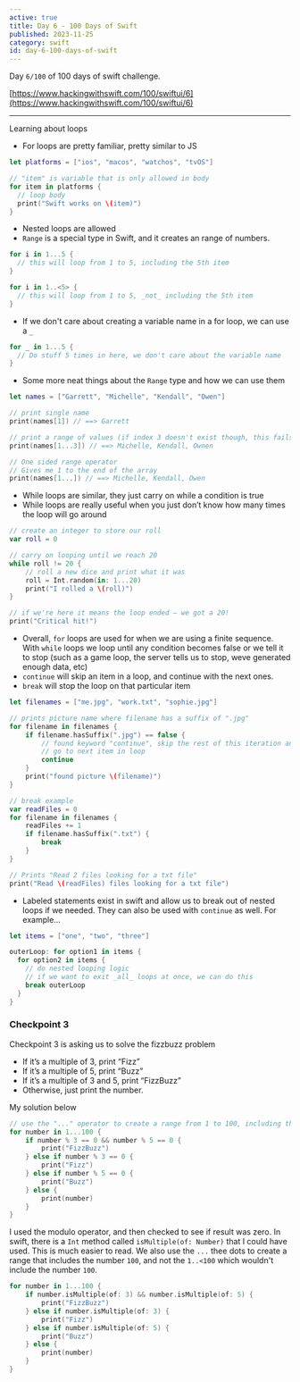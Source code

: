```yaml
---
active: true
title: Day 6 - 100 Days of Swift
published: 2023-11-25
category: swift
id: day-6-100-days-of-swift
---
```


Day `6/100` of 100 days of swift challenge.

[https://www.hackingwithswift.com/100/swiftui/6](https://www.hackingwithswift.com/100/swiftui/6)

---

Learning about loops

-   For loops are pretty familiar, pretty similar to JS

```swift
let platforms = ["ios", "macos", "watchos", "tvOS"]

// "item" is variable that is only allowed in body
for item in platforms {
  // loop body
  print("Swift works on \(item)")
}
```

-   Nested loops are allowed
-   `Range` is a special type in Swift, and it creates an range of numbers.

```swift
for i in 1...5 {
  // this will loop from 1 to 5, including the 5th item
}

for i in 1..<5> {
  // this will loop from 1 to 5, _not_ including the 5th item
}
```

-   If we don't care about creating a variable name in a for loop, we can use a `_`

```swift
for _ in 1...5 {
  // Do stuff 5 times in here, we don't care about the variable name
}
```

-   Some more neat things about the `Range` type and how we can use them

```swift
let names = ["Garrett", "Michelle", "Kendall", "Owen"]

// print single name
print(names[1]) // ==> Garrett

// print a range of values (if index 3 doesn't exist though, this fails)
print(names[1...3]) // ==> Michelle, Kendall, Ownen

// One sided range operator
// Gives me 1 to the end of the array
print(names[1...]) // ==> Michelle, Kendall, Owen
```

-   While loops are similar, they just carry on while a condition is true
-   While loops are really useful when you just don’t know how many times the loop will go around

```swift
// create an integer to store our roll
var roll = 0

// carry on looping until we reach 20
while roll != 20 {
    // roll a new dice and print what it was
    roll = Int.random(in: 1...20)
    print("I rolled a \(roll)")
}

// if we're here it means the loop ended – we got a 20!
print("Critical hit!")
```

-   Overall, `for` loops are used for when we are using a finite sequence. With `while` loops we loop until any condition becomes false or we tell it to stop (such as a game loop, the server tells us to stop, weve generated enough data, etc)
-   `continue` will skip an item in a loop, and continue with the next ones.
-   `break` will stop the loop on that particular item

```swift
let filenames = ["me.jpg", "work.txt", "sophie.jpg"]

// prints picture name where filename has a suffix of ".jpg"
for filename in filenames {
    if filename.hasSuffix(".jpg") == false {
        // found keyword "continue", skip the rest of this iteration and
        // go to next item in loop
        continue
    }
    print("found picture \(filename)")
}

// break example
var readFiles = 0
for filename in filenames {
    readFiles += 1
    if filename.hasSuffix(".txt") {
        break
    }
}

// Prints "Read 2 files looking for a txt file"
print("Read \(readFiles) files looking for a txt file")
```

-   Labeled statements exist in swift and allow us to break out of nested loops if we needed. They can also be used with `continue` as well. For example...

```swift
let items = ["one", "two", "three"]

outerLoop: for option1 in items {
  for option2 in items {
    // do nested looping logic
    // if we want to exit _all_ loops at once, we can do this
    break outerLoop
  }
}
```

### Checkpoint 3

Checkpoint 3 is asking us to solve the fizzbuzz problem

-   If it’s a multiple of 3, print “Fizz”
-   If it’s a multiple of 5, print “Buzz”
-   If it’s a multiple of 3 and 5, print “FizzBuzz”
-   Otherwise, just print the number.

My solution below

```swift
// use the "..." operator to create a range from 1 to 100, including the number 100
for number in 1...100 {
    if number % 3 == 0 && number % 5 == 0 {
        print("FizzBuzz")
    } else if number % 3 == 0 {
        print("Fizz")
    } else if number % 5 == 0 {
        print("Buzz")
    } else {
        print(number)
    }
}
```

I used the modulo operator, and then checked to see if result was zero. In swift, there is a `Int` method called `isMultiple(of: Number)` that I could have used. This is much easier to read. We also use the `...` thee dots to create a range that includes the number `100`, and not the `1..<100` which wouldn't include the number `100`.

```swift
for number in 1...100 {
    if number.isMultiple(of: 3) && number.isMultiple(of: 5) {
        print("FizzBuzz")
    } else if number.isMultiple(of: 3) {
        print("Fizz")
    } else if number.isMultiple(of: 5) {
        print("Buzz")
    } else {
        print(number)
    }
}
```
